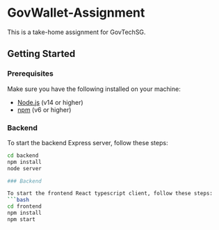 # GovWallet-Assignment
This is a take-home assignment for GovTechSG.
## Getting Started

### Prerequisites

Make sure you have the following installed on your machine:

- [Node.js](https://nodejs.org/en/) (v14 or higher)
- [npm](https://www.npmjs.com/) (v6 or higher)

### Backend

To start the backend Express server, follow these steps:
```bash
cd backend
npm install
node server

### Backend

To start the frontend React typescript client, follow these steps:
```bash
cd frontend
npm install
npm start
